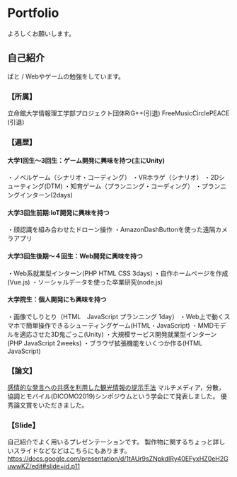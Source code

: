 # Portfolio
よろしくお願いします。

## 自己紹介
ぱと / Webやゲームの勉強をしています。

### 【所属】
立命館大学情報理工学部プロジェクト団体RiG++(引退)
FreeMusicCirclePEACE (引退)


### 【遍歴】

#### 大学1回生～3回生：ゲーム開発に興味を持つ(主にUnity)
・ノベルゲーム（シナリオ・コーディング）
・VRホラゲ（シナリオ）
・2Dシューティング(DTM)
・知育ゲーム（プランニング・コーディング）
・プランニングインターン(2days)

#### 大学3回生前期:IoT開発に興味を持つ
・顔認識を組み合わせたドローン操作
・AmazonDashButtonを使った遠隔カメラアプリ

#### 大学3回生後期～４回生：Web開発に興味を持つ
・Web系就業型インターン(PHP HTML CSS 3days)
・自作ホームページを作成(Vue.js)
・ソーシャルデータを使った卒業研究(node.js)

#### 大学院生：個人開発にも興味を持つ
・画像でしりとり（HTML　JavaScript プランニング 1day）
・Web上で動くスマホで簡単操作できるシューティングゲーム(HTML・JavaScript)
・MMDモデルを適応させた3D鬼ごっこ(Unity)
・大規模サービス開発就業型インターン(PHP JavaScript 2weeks)
・ブラウザ拡張機能をいくつか作る(HTML JavaScript)

### 【論文】
[感情的な発言への共感を利用した観光情報の提示手法](http://tsys.jp/dicomo/2019/program/program_abst.html#2A-4)
マルチメディア，分散，協調とモバイル(DICOMO2019)シンポジウムという学会にて発表しました。
優秀論文賞をいただきました。

### 【Slide】
自己紹介でよく用いるプレゼンテーションです。
製作物に関するちょっと詳しいスライドなどなどはこちらにもあります。
https://docs.google.com/presentation/d/1tAUr9sZNpkdlRy40EFyxHZ0eH2GuwwKZ/edit#slide=id.p11
